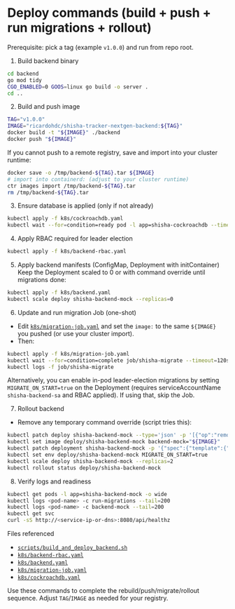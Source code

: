 # Deploy commands (build + push + run migrations + rollout)

Prerequisite: pick a tag (example `v1.0.0`) and run from repo root.

1) Build backend binary
```bash
cd backend
go mod tidy
CGO_ENABLED=0 GOOS=linux go build -o server .
cd ..
```

2) Build and push image
```bash
TAG="v1.0.0"
IMAGE="ricardohdc/shisha-tracker-nextgen-backend:${TAG}"
docker build -t "${IMAGE}" ./backend
docker push "${IMAGE}"
```
If you cannot push to a remote registry, save and import into your cluster runtime:
```bash
docker save -o /tmp/backend-${TAG}.tar ${IMAGE}
# import into containerd: (adjust to your cluster runtime)
ctr images import /tmp/backend-${TAG}.tar
rm /tmp/backend-${TAG}.tar
```

3) Ensure database is applied (only if not already)
```bash
kubectl apply -f k8s/cockroachdb.yaml
kubectl wait --for=condition=ready pod -l app=shisha-cockroachdb --timeout=180s || true
```

4) Apply RBAC required for leader election
```bash
kubectl apply -f k8s/backend-rbac.yaml
```

5) Apply backend manifests (ConfigMap, Deployment with initContainer)
Keep the Deployment scaled to 0 or with command override until migrations done:
```bash
kubectl apply -f k8s/backend.yaml
kubectl scale deploy shisha-backend-mock --replicas=0
```

6) Update and run migration Job (one-shot)
- Edit [`k8s/migration-job.yaml`](k8s/migration-job.yaml:1) and set the `image:` to the same `${IMAGE}` you pushed (or use your cluster import).
- Then:
```bash
kubectl apply -f k8s/migration-job.yaml
kubectl wait --for=condition=complete job/shisha-migrate --timeout=120s
kubectl logs -f job/shisha-migrate
```
Alternatively, you can enable in-pod leader-election migrations by setting `MIGRATE_ON_START=true` on the Deployment (requires serviceAccountName `shisha-backend-sa` and RBAC applied). If using that, skip the Job.

7) Rollout backend
- Remove any temporary command override (script tries this):
```bash
kubectl patch deploy shisha-backend-mock --type='json' -p '[{"op":"remove","path":"/spec/template/spec/containers/0/command"}]' || true
kubectl set image deploy/shisha-backend-mock backend-mock="${IMAGE}"
kubectl patch deployment shisha-backend-mock -p '{"spec":{"template":{"spec":{"serviceAccountName":"shisha-backend-sa"}}}}' || true
kubectl set env deploy/shisha-backend-mock MIGRATE_ON_START=true
kubectl scale deploy shisha-backend-mock --replicas=2
kubectl rollout status deploy/shisha-backend-mock
```

8) Verify logs and readiness
```bash
kubectl get pods -l app=shisha-backend-mock -o wide
kubectl logs <pod-name> -c run-migrations --tail=200
kubectl logs <pod-name> -c backend-mock --tail=200
kubectl get svc
curl -sS http://<service-ip-or-dns>:8080/api/healthz
```

Files referenced
- [`scripts/build_and_deploy_backend.sh`](scripts/build_and_deploy_backend.sh:1)
- [`k8s/backend-rbac.yaml`](k8s/backend-rbac.yaml:1)
- [`k8s/backend.yaml`](k8s/backend.yaml:1)
- [`k8s/migration-job.yaml`](k8s/migration-job.yaml:1)
- [`k8s/cockroachdb.yaml`](k8s/cockroachdb.yaml:1)

Use these commands to complete the rebuild/push/migrate/rollout sequence. Adjust `TAG`/`IMAGE` as needed for your registry.